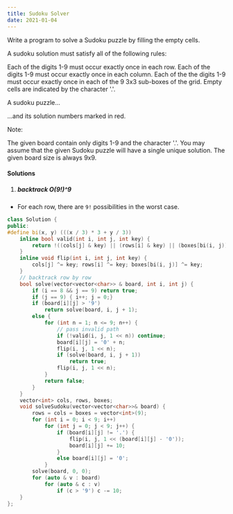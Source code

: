 ```yaml
---
title: Sudoku Solver
date: 2021-01-04
---
```

Write a program to solve a Sudoku puzzle by filling the empty cells.

A sudoku solution must satisfy all of the following rules:

Each of the digits 1-9 must occur exactly once in each row.
Each of the digits 1-9 must occur exactly once in each column.
Each of the the digits 1-9 must occur exactly once in each of the 9 3x3 sub-boxes of the grid.
Empty cells are indicated by the character '.'.


A sudoku puzzle...


...and its solution numbers marked in red.

Note:

The given board contain only digits 1-9 and the character '.'.
You may assume that the given Sudoku puzzle will have a single unique solution.
The given board size is always 9x9.


#### Solutions

1. ##### backtrack O(9!)^9

- For each row, there are `9!` possibilities in the worst case.

```cpp
class Solution {
public:
#define bi(x, y) (((x / 3) * 3 + y / 3))
    inline bool valid(int i, int j, int key) {
        return !((cols[j] & key) || (rows[i] & key) || (boxes[bi(i, j)] & key));
    }
    inline void flip(int i, int j, int key) {
        cols[j] ^= key; rows[i] ^= key; boxes[bi(i, j)] ^= key;
    }
    // backtrack row by row
    bool solve(vector<vector<char>> & board, int i, int j) {
        if (i == 8 && j == 9) return true;
        if (j == 9) { i++; j = 0;}
        if (board[i][j] > '9')
            return solve(board, i, j + 1);
        else {
            for (int n = 1; n <= 9; n++) {
                // pass invalid path
                if (!valid(i, j, 1 << n)) continue;
                board[i][j] = '0' + n;
                flip(i, j, 1 << n);
                if (solve(board, i, j + 1))
                    return true;
                flip(i, j, 1 << n);
            }
            return false;
        }
    }
    vector<int> cols, rows, boxes;
    void solveSudoku(vector<vector<char>>& board) {
        rows = cols = boxes = vector<int>(9);
        for (int i = 0; i < 9; i++)
            for (int j = 0; j < 9; j++) {
                if (board[i][j] != '.') {
                    flip(i, j, 1 << (board[i][j] - '0'));
                    board[i][j] += 10;
                }
                else board[i][j] = '0';
            }
        solve(board, 0, 0);
        for (auto & v : board)
            for (auto & c : v)
                if (c > '9') c -= 10;
    }
};
```